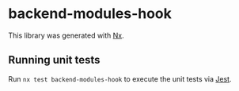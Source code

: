 # backend-modules-hook

This library was generated with [Nx](https://nx.dev).

## Running unit tests

Run `nx test backend-modules-hook` to execute the unit tests via [Jest](https://jestjs.io).
